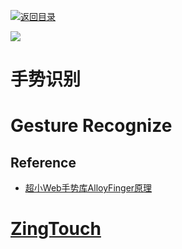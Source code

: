 [![返回目录](https://parg.co/U0y)](https://parg.co/UHU) 


[![](https://parg.co/Ubf)](https://parg.co/UHU)



# 手势识别


# Gesture Recognize
## Reference

- [超小Web手势库AlloyFinger原理](http://www.cnblogs.com/iamzhanglei/p/6053235.html)


# [ZingTouch](https://zingchart.github.io/zingtouch/)

